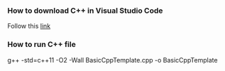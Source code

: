 ### How to download C++ in Visual Studio Code
Follow this <a href="https://code.visualstudio.com/docs/cpp/config-mingw#_prerequisites" target="_blank">link</a>

### How to run C++ file
g++ -std=c++11 -O2 -Wall BasicCppTemplate.cpp -o BasicCppTemplate